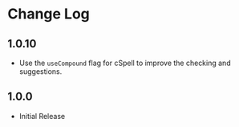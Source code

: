 # Change Log

## 1.0.10
- Use the `useCompound` flag for cSpell to improve the checking and suggestions.

## 1.0.0
- Initial Release